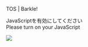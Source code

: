 TOS | Barkle!

JavaScriptを有効にしてください  
Please turn on your JavaScript

![](/static-assets/splash.png?1731113712431)